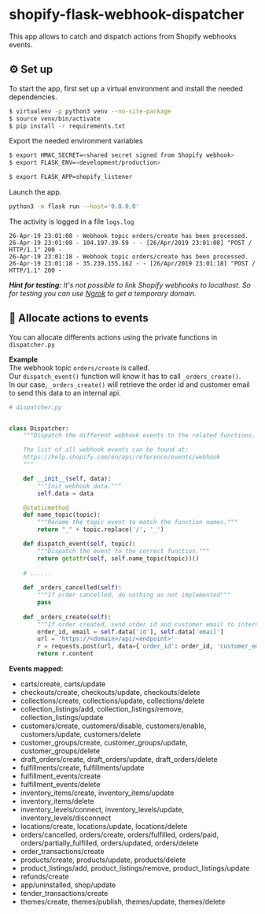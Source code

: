 # shopify-flask-webhook-dispatcher

This app allows to catch and dispatch actions from Shopify webhooks events.

## ⚙️ Set up 
To start the app, first set up a virtual environment and install the needed dependencies.

```sh
$ virtualenv -p python3 venv --no-site-package
$ source venv/bin/activate
$ pip install -r requirements.txt
```

Export the needed environment variables
```sh
$ export HMAC_SECRET=<shared secret signed from Shopify webhook>
$ export FLASK_ENV=<development/production>

$ export FLASK_APP=shopify_listener
```

Launch the app.
```sh
python3 -m flask run --host='0.0.0.0'
```

The activity is logged in a file `logs.log`
```
26-Apr-19 23:01:08 - Webhook topic orders/create has been processed.
26-Apr-19 23:01:08 - 104.197.39.59 - - [26/Apr/2019 23:01:08] "POST / HTTP/1.1" 200 -
26-Apr-19 23:01:18 - Webhook topic orders/create has been processed.
26-Apr-19 23:01:18 - 35.239.155.162 - - [26/Apr/2019 23:01:18] "POST / HTTP/1.1" 200 -
```

_**Hint for testing:** It's not possible to link Shopify webhooks to localhost. So for testing you can use [Ngrok](https://ngrok.com/) to get a temporary domain._

## 🧩 Allocate actions to events
You can allocate differents actions using the private functions in `dispatcher.py`  

**Example**  
The webhook topic `orders/create` is called.  
Our `dispatch_event()` function will know it has to call `_orders_create()`.  
In our case, `_orders_create()` will retrieve the order id and customer email to send this data to an internal api.

```python
# dispatcher.py


class Dispatcher:
    """Dispatch the different webhook events to the related functions.

    The list of all webhook events can be found at:
    https://help.shopify.com/en/api/reference/events/webhook
    """

    def __init__(self, data):
        """Init webhook data."""
        self.data = data

    @staticmethod
    def name_topic(topic):
        """Rename the topic event to match the function names."""
        return "_" + topic.replace('/', '_')

    def dispatch_event(self, topic):
        """Dispatch the event to the correct function."""
        return getattr(self, self.name_topic(topic))()
       
    # ......
    
    def _orders_cancelled(self):
    	"""If order cancelled, do nothing as not implemented"""
        pass
        
    def _orders_create(self):
    	"""If order created, send order id and customer email to internal API."""
    	order_id, email = self.data['id'], self.data['email']
        url = 'https://<domain>/api/<endpoint>'
        r = requests.post(url, data={'order_id': order_id, 'customer_email': email})
        return r.content
```

**Events mapped:**   
* carts/create, carts/update   
* checkouts/create, checkouts/update, checkouts/delete  
* collections/create, collections/update, collections/delete 
* collection_listings/add, collection_listings/remove, collection_listings/update  
* customers/create, customers/disable, customers/enable, customers/update, customers/delete 
* customer_groups/create, customer_groups/update, customer_groups/delete   
* draft_orders/create, draft_orders/update, draft_orders/delete   
* fulfillments/create, fulfillments/update   
* fulfillment_events/create   
* fulfillment_events/delete  
* inventory_items/create, inventory_items/update    
* inventory_items/delete   
* inventory_levels/connect, inventory_levels/update, inventory_levels/disconnect    
* locations/create, locations/update, locations/delete   
* orders/cancelled, orders/create, orders/fulfilled, orders/paid, orders/partially_fulfilled, orders/updated, orders/delete   
* order_transactions/create   
* products/create, products/update, products/delete  
* product_listings/add, product_listings/remove, product_listings/update   
* refunds/create   
* app/uninstalled, shop/update   
* tender_transactions/create     
* themes/create, themes/publish, themes/update, themes/delete   

